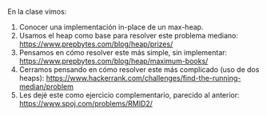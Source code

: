 En la clase vimos:

1. Conocer una implementación in-place de un max-heap.
2. Usamos el heap como base para resolver este problema mediano: https://www.prepbytes.com/blog/heap/prizes/
3. Pensamos en cómo resolver este más simple, sin implementar: https://www.prepbytes.com/blog/heap/maximum-books/
4. Cerramos pensando en cómo resolver este más complicado (uso de dos heaps): https://www.hackerrank.com/challenges/find-the-running-median/problem
5. Les dejé este como ejercicio complementario, parecido al anterior: https://www.spoj.com/problems/RMID2/

